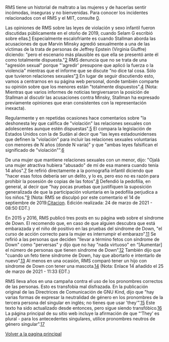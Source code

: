 RMS tiene un historial de maltrato a las mujeres y de hacerlas sentir incómodas, inseguras y no bienvenidas. Para conocer los incidentes relacionados con el RMS y el MIT, consulte [0].

[0]: https://selamjie.medium.com/remove-richard-stallman-appendix-a-a7e41e784f88

Las opiniones de RMS sobre las leyes de violación y sexo infantil fueron discutidas públicamente en el otoño de 2019, cuando Selam G escribió sobre ellas.[1]  Especialmente escalofriante es cuando Stallman aborda las acusaciones de que Marvin Minsky agredió sexualmente a una de las víctimas de la trata de personas de Jeffrey Epstein (Virginia Giuffre) diciendo: "pero el escenario más plausible es que ella se presentó ante él como totalmente dispuesta."[2] RMS denuncia que no se trata de una "agresión sexual" porque "'agredir' presupone que aplicó la fuerza o la violencia" mientras que el informe que se discute “no dice tal cosa. Sólo que tuvieron relaciones sexuales”[3] En lugar de seguir discutiendo esto, vamos a centrarnos en su página web personal, donde también comparte su opinión sobre que los menores están "totalmente dispuestos".[4] (Nota: Mientras que varios informes de noticias tergiversaron la posición de Stallman al discutir las acusaciones contra Minsky, Stallman ha expresado previamente opiniones que eran consistentes con la representación inexacta).

[1]: https://web.archive.org/web/20210325013429/https://selamjie.medium.com/remove-richard-stallman-fec6ec210794
[2]: https://web.archive.org/web/20210325013629/https://www.vice.com/en/article/9ke3ke/famed-computer-scientist-richard-stallman-described-epstein-victims-as-entirely-willing
[3]: https://web.archive.org/web/20210325013629/https://www.vice.com/en/article/9ke3ke/famed-computer-scientist-richard-stallman-described-epstein-victims-as-entirely-willing
[4]: https://web.archive.org/web/20210325013706/https://stallman.org/archives/2018-jul-oct.html#23_September_2018_(Cody_Wilson)

Regularmente y en repetidas ocasiones hace comentarios sobre "la deshonesta ley que califica de "violación" las relaciones sexuales con adolescentes aunque estén dispuestas".[5] El compara la legislación de Estados Unidos con la de Sudán al decir que "las leyes estadounidenses que definen la "violación" para incluir las relaciones sexuales voluntarias con menores de N años (donde N varía)" y que "ambas leyes falsifican el significado de "violación"".[6]

[5]: https://web.archive.org/web/20210325013844/https://stallman.org/archives/2017-sep-dec.html#13_November_2017_(Jelani_Maraj)
[6]: https://web.archive.org/web/20210325013942/https://stallman.org/archives/2018-may-aug.html#14_May_2018_(Death_sentence_in_Sudan)

De una mujer que mantiene relaciones sexuales con un menor, dijo: "Ojalá una mujer atractiva hubiera "abusado" de mí de esa manera cuando tenía 14 años".[7] Se refirió directamente a la pornografía infantil diciendo que "hacer esas fotos debería ser un delito, y lo es, pero eso no es razón para prohibir la posesión de copias de las fotos".[8] Defendió la pedofilia, en general, al decir que "hay pocas pruebas que justifiquen la suposición generalizada de que la participación voluntaria en la pedofilia perjudica a los niños."[9] (Nota: RMS se disculpó por este comentario el 14 de septiembre de 2019.[Citacion][10]. Edición realizada: 24 de marzo de 2021 - 08:50 EDT.)

[7]: https://web.archive.org/web/20210325014110/https://stallman.org/archives/2015-mar-jun.html#5_June_2015_(Law_being_an_ass)
[8]: https://web.archive.org/web/20210325014131/https://stallman.org/archives/2014-jul-oct.html#26_October_2014_(Prison_for_cartoon)
[9]: https://web.archive.org/web/20210325014249/https://stallman.org/archives/2012-nov-feb.html#04_January_2013_(Pedophilia)
[10]: https://web.archive.org/web/20210325015259/https://stallman.org/archives/2019-jul-oct.html#14_September_2019_(Sex_between_an_adult_and_a_child_is_wrong)

En 2015 y 2016, RMS publicó tres posts en su página web sobre el síndrome de Down. El recomendo que, en caso de que alguien descubra que está embarazada y el niño dé positivo en las pruebas del síndrome de Down, "el curso de acción correcto para la mujer es interrumpir el embarazo".[11] Se refirió a las personas que deciden "llevar a término fetos con síndrome de Down" como "perversas" y dijo que no hay "nada virtuoso" en “[Aumentar] el número de personas que tienen síndrome de Down".[12] También dijo que "cuando un feto tiene síndrome de Down, hay que abortarlo e intentarlo de nuevo".[13] Al menos en una ocasión, RMS comparó tener un hijo con síndrome de Down con tener una mascota.[14] (Nota: Enlace 14 añadido el 25 de marzo de 2021 - 11:33 EDT.)

[11]: https://web.archive.org/web/20210325014348/https://stallman.org/archives/2016-jul-oct.html#31_October_2016_(Down's_syndrome)
[12]: https://web.archive.org/web/20210325014343/https://stallman.org/archives/2015-jul-oct.html#21_October_2015_(Mistaking_a_fetus_for_a_baby)
[13]: https://web.archive.org/web/20210325014628/https://stallman.org/archives/2016-mar-jun.html#23_April_2016_(Fetuses_with_Downs_syndrome)
[14]: https://web.archive.org/web/20161107050933/https://stallman.org/archives/2016-jul-oct.html#31_October_2016_(Down's_syndrome)

RMS lleva años en una campaña contra el uso de los pronombres correctos de las personas. Esto es transfobia mal disfrazada. En la publicación original de las Directrices de Comunicación de GNU Kind, dijo que "hay varias formas de expresar la neutralidad de género en los pronombres de la tercera persona del singular en inglés; no tienes que usar 'they'".[15] Este texto ha sido actualizado desde entonces, pero sigue siendo transfóbico.[16] La página principal de su sitio web incluye la afirmación de que  “‘They’ es plural - para los antecedentes singulares, utilice pronombres neutros de género singular".[17]

[15]: https://web.archive.org/web/20181022140126/https://www.gnu.org/philosophy/kind-communication.html
[16]: https://web.archive.org/web/20210325014959/https://www.gnu.org/philosophy/kind-communication.html
[17]: https://web.archive.org/web/20210325014851/https://stallman.org/

[Volver a la pagina principal][18]

[18]: https://rms-open-letter.github.io/index.es

